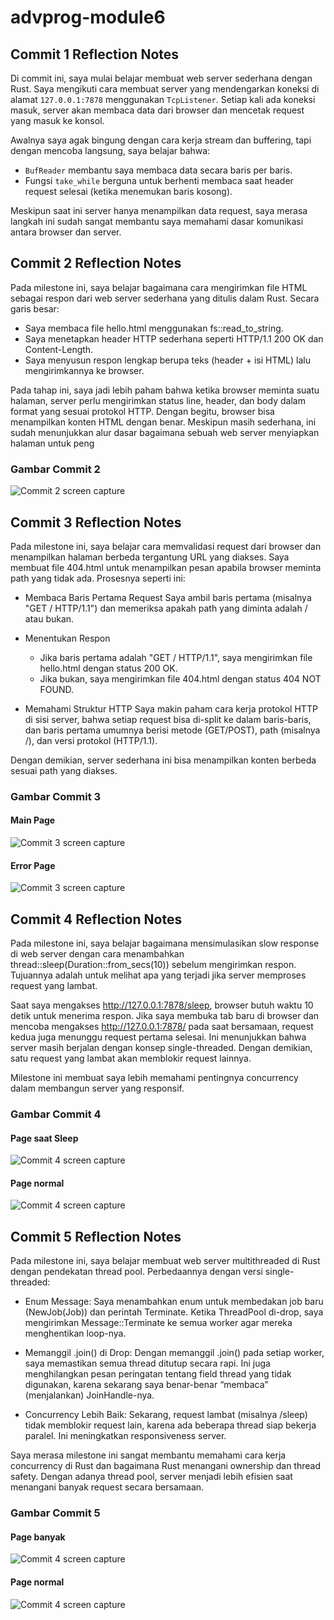 # advprog-module6

## Commit 1 Reflection Notes

Di commit ini, saya mulai belajar membuat web server sederhana dengan Rust. Saya mengikuti cara membuat server yang mendengarkan koneksi di alamat `127.0.0.1:7878` menggunakan `TcpListener`. Setiap kali ada koneksi masuk, server akan membaca data dari browser dan mencetak request yang masuk ke konsol.

Awalnya saya agak bingung dengan cara kerja stream dan buffering, tapi dengan mencoba langsung, saya belajar bahwa:
- `BufReader` membantu saya membaca data secara baris per baris.
- Fungsi `take_while` berguna untuk berhenti membaca saat header request selesai (ketika menemukan baris kosong).

Meskipun saat ini server hanya menampilkan data request, saya merasa langkah ini sudah sangat membantu saya memahami dasar komunikasi antara browser dan server.

## Commit 2 Reflection Notes
Pada milestone ini, saya belajar bagaimana cara mengirimkan file HTML sebagai respon dari web server sederhana yang ditulis dalam Rust. Secara garis besar:

- Saya membaca file hello.html menggunakan fs::read_to_string.
- Saya menetapkan header HTTP sederhana seperti HTTP/1.1 200 OK dan Content-Length.
- Saya menyusun respon lengkap berupa teks (header + isi HTML) lalu mengirimkannya ke browser.

Pada tahap ini, saya jadi lebih paham bahwa ketika browser meminta suatu halaman, server perlu mengirimkan status line, header, dan body dalam format yang sesuai protokol HTTP. Dengan begitu, browser bisa menampilkan konten HTML dengan benar. Meskipun masih sederhana, ini sudah menunjukkan alur dasar bagaimana sebuah web server menyiapkan halaman untuk peng

### Gambar Commit 2
![Commit 2 screen capture](gambar\commit2.png)

## Commit 3 Reflection Notes
Pada milestone ini, saya belajar cara memvalidasi request dari browser dan menampilkan halaman berbeda tergantung URL yang diakses. Saya membuat file 404.html untuk menampilkan pesan apabila browser meminta path yang tidak ada. Prosesnya seperti ini:

- Membaca Baris Pertama Request
    Saya ambil baris pertama (misalnya "GET / HTTP/1.1") dan memeriksa apakah path yang diminta adalah / atau bukan.

- Menentukan Respon
    - Jika baris pertama adalah "GET / HTTP/1.1", saya mengirimkan file hello.html dengan status 200 OK.
    - Jika bukan, saya mengirimkan file 404.html dengan status 404 NOT FOUND.

- Memahami Struktur HTTP
    Saya makin paham cara kerja protokol HTTP di sisi server, bahwa setiap request bisa di-split ke dalam baris-baris, dan baris pertama umumnya berisi metode (GET/POST), path (misalnya /), dan versi protokol (HTTP/1.1).

Dengan demikian, server sederhana ini bisa menampilkan konten berbeda sesuai path yang diakses.

### Gambar Commit 3

#### Main Page
![Commit 3 screen capture](gambar\commit3(1).png)

#### Error Page
![Commit 3 screen capture](gambar\commit3(2).png)

## Commit 4 Reflection Notes
Pada milestone ini, saya belajar bagaimana mensimulasikan slow response di web server dengan cara menambahkan thread::sleep(Duration::from_secs(10)) sebelum mengirimkan respon. Tujuannya adalah untuk melihat apa yang terjadi jika server memproses request yang lambat.

Saat saya mengakses http://127.0.0.1:7878/sleep, browser butuh waktu 10 detik untuk menerima respon. Jika saya membuka tab baru di browser dan mencoba mengakses http://127.0.0.1:7878/ pada saat bersamaan, request kedua juga menunggu request pertama selesai. Ini menunjukkan bahwa server masih berjalan dengan konsep single-threaded. Dengan demikian, satu request yang lambat akan memblokir request lainnya.

Milestone ini membuat saya lebih memahami pentingnya concurrency dalam membangun server yang responsif.

### Gambar Commit 4

#### Page saat Sleep
![Commit 4 screen capture](gambar\commit4(1).png)

#### Page normal
![Commit 4 screen capture](gambar\commit4(2).png)

## Commit 5 Reflection Notes
Pada milestone ini, saya belajar membuat web server multithreaded di Rust dengan pendekatan thread pool. Perbedaannya dengan versi single-threaded:

- Enum Message:
    Saya menambahkan enum untuk membedakan job baru (NewJob(Job)) dan perintah Terminate. Ketika ThreadPool di-drop, saya mengirimkan Message::Terminate ke semua worker agar mereka menghentikan loop-nya.

- Memanggil .join() di Drop:
    Dengan memanggil .join() pada setiap worker, saya memastikan semua thread ditutup secara rapi. Ini juga menghilangkan pesan peringatan tentang field thread yang tidak digunakan, karena sekarang saya benar-benar “membaca” (menjalankan) JoinHandle-nya.

- Concurrency Lebih Baik:
    Sekarang, request lambat (misalnya /sleep) tidak memblokir request lain, karena ada beberapa thread siap bekerja paralel. Ini meningkatkan responsiveness server.

Saya merasa milestone ini sangat membantu memahami cara kerja concurrency di Rust dan bagaimana Rust menangani ownership dan thread safety. Dengan adanya thread pool, server menjadi lebih efisien saat menangani banyak request secara bersamaan.

### Gambar Commit 5

#### Page banyak
![Commit 4 screen capture](gambar\commit5(1).png)

#### Page normal
![Commit 4 screen capture](gambar\commit5(2).png)